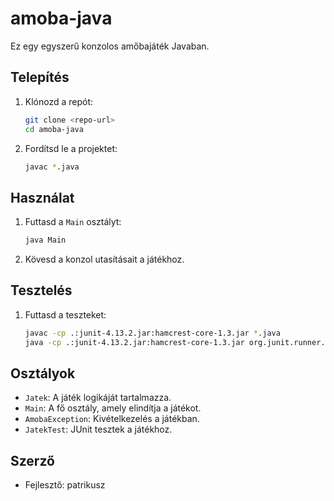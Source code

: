 # amoba-java

Ez egy egyszerű konzolos amőbajáték Javaban.

## Telepítés

1. Klónozd a repót:
    ```sh
    git clone <repo-url>
    cd amoba-java
    ```

2. Fordítsd le a projektet:
    ```sh
    javac *.java
    ```

## Használat

1. Futtasd a `Main` osztályt:
    ```sh
    java Main
    ```

2. Kövesd a konzol utasításait a játékhoz.

## Tesztelés

1. Futtasd a teszteket:
    ```sh
    javac -cp .:junit-4.13.2.jar:hamcrest-core-1.3.jar *.java
    java -cp .:junit-4.13.2.jar:hamcrest-core-1.3.jar org.junit.runner.JUnitCore JatekTest
    ```

## Osztályok

- `Jatek`: A játék logikáját tartalmazza.
- `Main`: A fő osztály, amely elindítja a játékot.
- `AmobaException`: Kivételkezelés a játékban.
- `JatekTest`: JUnit tesztek a játékhoz.

## Szerző

- Fejlesztő: patrikusz